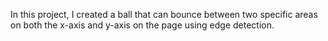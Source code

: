 In this project, I created a ball that can bounce between two specific areas on both the x-axis and y-axis on the page using edge detection. 

